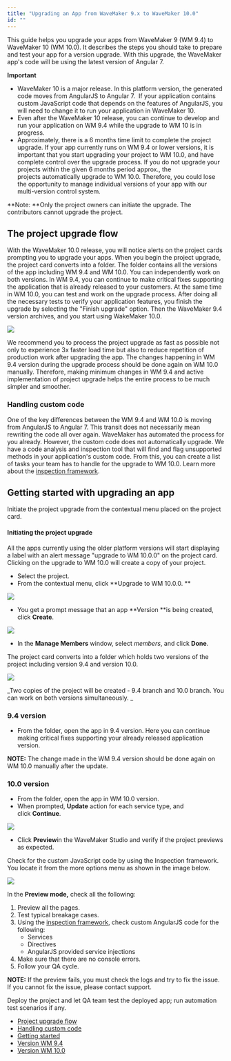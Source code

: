 ```yaml
---
title: "Upgrading an App from WaveMaker 9.x to WaveMaker 10.0"
id: ""
---
```


This guide helps you upgrade your apps from WaveMaker 9 (WM 9.4) to WaveMaker 10 (WM 10.0). It describes the steps you should take to prepare and test your app for a version upgrade. With this upgrade, the WaveMaker app's code will be using the latest version of Angular 7. 

**Important**

- WaveMaker 10 is a major release. In this platform version, the generated code moves from AngularJS to Angular 7.  If your application contains custom JavaScript code that depends on the features of AngularJS, you will need to change it to run your application in WaveMaker 10.
- Even after the WaveMaker 10 release, you can continue to develop and run your application on WM 9.4 while the upgrade to WM 10 is in progress.
- Approximately, there is a 6 months time limit to complete the project upgrade. If your app currently runs on WM 9.4 or lower versions, it is important that you start upgrading your project to WM 10.0, and have complete control over the upgrade process. If you do not upgrade your projects within the given 6 months period approx., the projects automatically upgrade to WM 10.0. Therefore, you could lose the opportunity to manage individual versions of your app with our multi-version control system.  

**Note: **Only the project owners can initiate the upgrade. The contributors cannot upgrade the project.

## The project upgrade flow

With the WaveMaker 10.0 release, you will notice alerts on the project cards prompting you to upgrade your apps. When you begin the project upgrade, the project card converts into a folder. The folder contains all the versions of the app including WM 9.4 and WM 10.0. You can independently work on both versions. In WM 9.4, you can continue to make critical fixes supporting the application that is already released to your customers. At the same time in WM 10.0, you can test and work on the upgrade process. After doing all the necessary tests to verify your application features, you finish the upgrade by selecting the "Finish upgrade" option. Then the WaveMaker 9.4 version archives, and you start using WakeMaker 10.0.

[![](https://www.wavemaker.com../assets/wm10-upgrade-process-e1555339158151.jpg)](https://www.wavemaker.com../assets/wm10-upgrade-process.jpg)

We recommend you to process the project upgrade as fast as possible not only to experience 3x faster load time but also to reduce repetition of production work after upgrading the app. The changes happening in WM 9.4 version during the upgrade process should be done again on WM 10.0 manually. Therefore, making minimum changes in WM 9.4 and active implementation of project upgrade helps the entire process to be much simpler and smoother.

### Handling custom code

One of the key differences between the WM 9.4 and WM 10.0 is moving from AngularJS to Angular 7. This transit does not necessarily mean rewriting the code all over again. WaveMaker has automated the process for you already. However, the custom code does not automatically upgrade. We have a code analysis and inspection tool that will find and flag unsupported methods in your application's custom code. From this, you can create a list of tasks your team has to handle for the upgrade to WM 10.0. Learn more about the [inspection framework](/learn/app-development/dev-integration/inspection-framework/).

## Getting started with upgrading an app

Initiate the project upgrade from the contextual menu placed on the project card.

#### Initiating the project upgrade

All the apps currently using the older platform versions will start displaying a label with an alert message "upgrade to WM 10.0.0" on the project card. Clicking on the upgrade to WM 10.0 will create a copy of your project.

- Select the project. 
- From the contextual menu, click **Upgrade to WM 10.0.0. **

**![](https://www.wavemaker.com../assets/Start_Upgrading_WM_10_RAD.png)**

- You get a prompt message that an app **Version **is being created, click **Create**.  

![](https://www.wavemaker.com../assets/UpgradeProjectPrompt_WM_10.png)

- In the **Manage Members** window, select _members_, and click **Done**.

The project card converts into a folder which holds two versions of the project including version 9.4 and version 10.0. 

_![](https://www.wavemaker.com../assets/Two_Versions_created_WM_9_and_WM_10_0.png)_

_Two copies of the project will be created - 9.4 branch and 10.0 branch. You can work on both versions simultaneously. _

### 9.4 version

- From the folder, open the app in 9.4 version. Here you can continue making critical fixes supporting your already released application version.

**NOTE:** The change made in the WM 9.4 version should be done again on WM 10.0 manually after the update.

### 10.0 version

- From the folder, open the app in WM 10.0 version.
- When prompted, **Update** action for each service type, and click **Continue**.

![](https://www.wavemaker.com../assets/UpdatesAction_before_Accessing_WM_10.png)

- Click **Preview**in the WaveMaker Studio and verify if the project previews as expected.

Check for the custom JavaScript code by using the Inspection framework. You locate it from the more options menu as shown in the image below.

![](https://www.wavemaker.com../assets/inspectionframeworklowcode.png)

In the **Preview **mode**,** check all the following:

1. Preview all the pages.
2. Test typical breakage cases.
3. Using the [inspection framework](/learn/app-development/dev-integration/inspection-framework/), check custom AngularJS code for the following:
    - Services
    - Directives
    - AngularJS provided service injections
4. Make sure that there are no console errors.
5. Follow your QA cycle.

**NOTE:** If the preview fails, you must check the logs and try to fix the issue. If you cannot fix the issue, please contact support.

Deploy the project and let QA team test the deployed app; run automation test scenarios if any.

- [Project upgrade flow](#project-upgrade-flow)
- [Handling custom code](#handling-custom-code)
- [Getting started](#getting-started)
- [Version WM 9.4](#version-9-4)
- [Version WM 10.0](#version-10)

